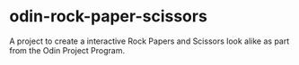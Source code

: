 # odin-rock-paper-scissors
A project to create a interactive Rock Papers and Scissors look alike as part from the Odin Project Program.
